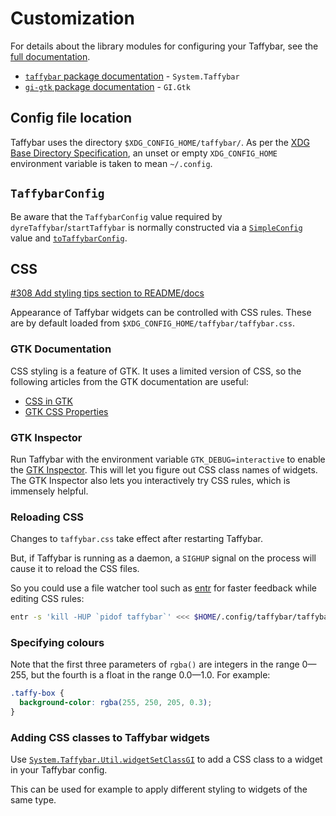 # Customization

For details about the library modules for configuring your Taffybar,
see the [full documentation][hackage].

[hackage]: https://hackage.haskell.org/package/taffybar
[gi-gtk]: https://hackage.haskell.org/package/gi-gtk

- [`taffybar` package documentation][hackage] - `System.Taffybar`
- [`gi-gtk` package documentation][gi-gtk] - `GI.Gtk`

## Config file location

Taffybar uses the directory `$XDG_CONFIG_HOME/taffybar/`. As per the
[XDG Base Directory Specification][basedir-spec], an unset or empty
`XDG_CONFIG_HOME` environment variable is taken to mean `~/.config`.

[basedir-spec]: https://specifications.freedesktop.org/basedir-spec/latest/#variables

## `TaffybarConfig`

Be aware that the `TaffybarConfig` value required by `dyreTaffybar`/`startTaffybar` is normally constructed via a [`SimpleConfig`](https://hackage.haskell.org/package/taffybar/docs/System-Taffybar-SimpleConfig.html#t:SimpleTaffyConfig) value and [`toTaffybarConfig`](https://hackage.haskell.org/package/taffybar/docs/System-Taffybar-SimpleConfig.html#v:toTaffybarConfig).

## CSS

[#308 Add styling tips section to README/docs](https://github.com/taffybar/taffybar/issues/308)

Appearance of Taffybar widgets can be controlled with CSS rules. These
are by default loaded from `$XDG_CONFIG_HOME/taffybar/taffybar.css`.

### GTK Documentation

CSS styling is a feature of GTK. It uses a limited version of CSS, so
the following articles from the GTK documentation are useful:
- [CSS in GTK](https://docs.gtk.org/gtk3/css-overview.html)
- [GTK CSS Properties](https://docs.gtk.org/gtk3/css-properties.html)

### GTK Inspector

Run Taffybar with the environment variable `GTK_DEBUG=interactive` to
enable the [GTK Inspector][inspector]. This will let you figure out
CSS class names of widgets. The GTK Inspector also lets you
interactively try CSS rules, which is immensely helpful.

[inspector]: https://developer.gnome.org/documentation/tools/inspector.html

### Reloading CSS

Changes to `taffybar.css` take effect after restarting Taffybar.

But, if Taffybar is running as a daemon, a `SIGHUP` signal on the
process will cause it to reload the CSS files.

So you could use a file watcher tool such as [entr][] for faster
feedback while editing CSS rules:

```sh
entr -s 'kill -HUP `pidof taffybar`' <<< $HOME/.config/taffybar/taffybar.css
```

[entr]: http://eradman.com/entrproject/

### Specifying colours

Note that the first three parameters of `rgba()` are integers in the
range 0—255, but the fourth is a float in the range 0.0—1.0. For example:

```css
.taffy-box {
  background-color: rgba(255, 250, 205, 0.3);
}
```

### Adding CSS classes to Taffybar widgets

Use [`System.Taffybar.Util.widgetSetClassGI`][widgetSetClassGI] to add
a CSS class to a widget in your Taffybar config.

This can be used for example to apply different styling to widgets of
the same type.

[widgetSetClassGI]: https://hackage.haskell.org/package/taffybar/docs/System-Taffybar-Widget-Util.html#v:widgetSetClassGI
